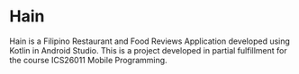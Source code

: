 # Hain
Hain is a Filipino Restaurant and Food Reviews Application developed using Kotlin in Android Studio. This is a project developed in partial fulfillment for the course ICS26011 Mobile Programming.
